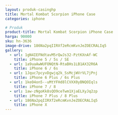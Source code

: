 ```yaml
---
layout: produk-casinghp
title: Mortal Kombat Scorpion iPhone Case
categories: iphone

# Produk
product-title: Mortal Kombat Scorpion iPhone Case
harga: 90000
sku: hn-3636
image-drive: 186Na2pqIIRXf2eRcmKvnJeZOECRALIq5
gallery:
  - url: 1gN4IEFNdtavM5rQwJs32-PztKXnAf-WC
    title: iPhone 5 / 5s / SE
  - url: 1a9uaAwWUFONQtN-RtaBHs1LB1AX32R6A
    title: iPhone 6 / 6s
  - url: 1Jquc7pcyvDgwjq2k_SsMcjWVrVL7jPnj
    title: iPhone 6 Plus / 6s Plus
  - url: 1keO4on5--uMtYFHd8lCVXX0yBNQOIqls
    title: iPhone 7 / 8
  - url: 1aw-zNgoKk8sQO9ceTwm1XjaELXyJq2zp
    title: iPhone 7 Plus / 8 Plus
  - url: 186Na2pqIIRXf2eRcmKvnJeZOECRALIq5
    title: iPhone X
---
```

